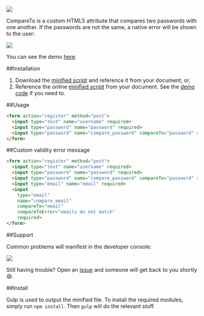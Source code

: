 ![](http://i.imgur.com/fEQnsP4.png)

CompareTo is a custom HTML5 attribute that compares two passwords with one another. If the passwords are not the same, a native error will be shown to the user:

![](http://i.imgur.com/TFQlHd0.png)

You can see the demo [here](https://alexbooker.github.io/compareTo/).

##Installation

1. Download the [minified script](https://raw.githubusercontent.com/alexbooker/compareTo/master/compareTo.min.js) and reference it from your document; or,
2. Reference the online [minified script](https://cdn.rawgit.com/alexbooker/compareTo/master/compareTo.min.js) from your document. See the [demo code](https://github.com/alexbooker/compareTo/blob/gh-pages/index.html) if you need to.

##Usage

```html
<form action="register" method="post">
  <input type="text" name="username" required>
  <input type="password" name="password" required>
  <input type="password" name="compare_password" compareTo="password" required>
</form>
```

##Custom validity error message

```html
<form action="register" method="post">
  <input type="text" name="username" required>
  <input type="password" name="password" required>
  <input type="password" name="compare_password" compareTo="password" required>
  <input type="email" name="email" required>
  <input 
    type="email" 
    name="compare_email" 
    compareTo="email" 
    compareToError="emails do not match" 
    required>
</form>
```

##Support

Common problems will manifest in the developer console: 

![](http://i.imgur.com/zJkLOJ1.png)

Still having trouble? Open an [issue](https://github.com/alexbooker/compareTo/issues) and someone will get back to you shortly :smile:.


##Install

Gulp is used to output the minified file. To install the required modules, simply run `npm install`.
Then `gulp` will do the relevant stuff.